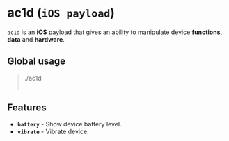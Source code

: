 # ac1d (`iOS payload`)

`ac1d` is an **iOS** payload that gives an ability to manipulate device **functions**, **data** and **hardware**.

## Global usage

> ./ac1d <option>

## Features

* **`battery`** - Show device battery level.
* **`vibrate`** - Vibrate device.
